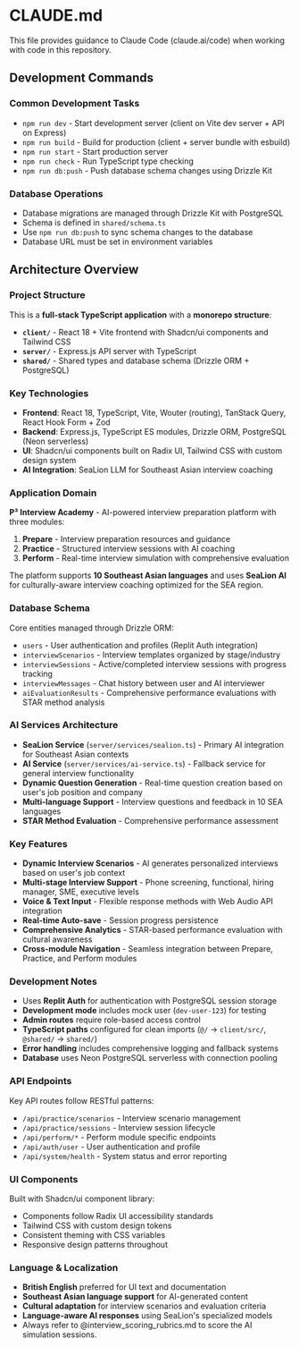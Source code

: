 # CLAUDE.md

This file provides guidance to Claude Code (claude.ai/code) when working with code in this repository.

## Development Commands

### Common Development Tasks
- `npm run dev` - Start development server (client on Vite dev server + API on Express)
- `npm run build` - Build for production (client + server bundle with esbuild)
- `npm run start` - Start production server
- `npm run check` - Run TypeScript type checking
- `npm run db:push` - Push database schema changes using Drizzle Kit

### Database Operations
- Database migrations are managed through Drizzle Kit with PostgreSQL
- Schema is defined in `shared/schema.ts`
- Use `npm run db:push` to sync schema changes to the database
- Database URL must be set in environment variables

## Architecture Overview

### Project Structure
This is a **full-stack TypeScript application** with a **monorepo structure**:

- **`client/`** - React 18 + Vite frontend with Shadcn/ui components and Tailwind CSS
- **`server/`** - Express.js API server with TypeScript
- **`shared/`** - Shared types and database schema (Drizzle ORM + PostgreSQL)

### Key Technologies
- **Frontend**: React 18, TypeScript, Vite, Wouter (routing), TanStack Query, React Hook Form + Zod
- **Backend**: Express.js, TypeScript ES modules, Drizzle ORM, PostgreSQL (Neon serverless)
- **UI**: Shadcn/ui components built on Radix UI, Tailwind CSS with custom design system
- **AI Integration**: SeaLion LLM for Southeast Asian interview coaching

### Application Domain
**P³ Interview Academy** - AI-powered interview preparation platform with three modules:
1. **Prepare** - Interview preparation resources and guidance
2. **Practice** - Structured interview sessions with AI coaching
3. **Perform** - Real-time interview simulation with comprehensive evaluation

The platform supports **10 Southeast Asian languages** and uses **SeaLion AI** for culturally-aware interview coaching optimized for the SEA region.

### Database Schema
Core entities managed through Drizzle ORM:
- `users` - User authentication and profiles (Replit Auth integration)
- `interviewScenarios` - Interview templates organized by stage/industry
- `interviewSessions` - Active/completed interview sessions with progress tracking
- `interviewMessages` - Chat history between user and AI interviewer
- `aiEvaluationResults` - Comprehensive performance evaluations with STAR method analysis

### AI Services Architecture
- **SeaLion Service** (`server/services/sealion.ts`) - Primary AI integration for Southeast Asian contexts
- **AI Service** (`server/services/ai-service.ts`) - Fallback service for general interview functionality
- **Dynamic Question Generation** - Real-time question creation based on user's job position and company
- **Multi-language Support** - Interview questions and feedback in 10 SEA languages
- **STAR Method Evaluation** - Comprehensive performance assessment

### Key Features
- **Dynamic Interview Scenarios** - AI generates personalized interviews based on user's job context
- **Multi-stage Interview Support** - Phone screening, functional, hiring manager, SME, executive levels
- **Voice & Text Input** - Flexible response methods with Web Audio API integration
- **Real-time Auto-save** - Session progress persistence
- **Comprehensive Analytics** - STAR-based performance evaluation with cultural awareness
- **Cross-module Navigation** - Seamless integration between Prepare, Practice, and Perform modules

### Development Notes
- Uses **Replit Auth** for authentication with PostgreSQL session storage
- **Development mode** includes mock user (`dev-user-123`) for testing
- **Admin routes** require role-based access control
- **TypeScript paths** configured for clean imports (`@/` → `client/src/`, `@shared/` → `shared/`)
- **Error handling** includes comprehensive logging and fallback systems
- **Database** uses Neon PostgreSQL serverless with connection pooling

### API Endpoints
Key API routes follow RESTful patterns:
- `/api/practice/scenarios` - Interview scenario management
- `/api/practice/sessions` - Interview session lifecycle
- `/api/perform/*` - Perform module specific endpoints
- `/api/auth/user` - User authentication and profile
- `/api/system/health` - System status and error reporting

### UI Components
Built with Shadcn/ui component library:
- Components follow Radix UI accessibility standards
- Tailwind CSS with custom design tokens
- Consistent theming with CSS variables
- Responsive design patterns throughout

### Language & Localization
- **British English** preferred for UI text and documentation
- **Southeast Asian language support** for AI-generated content
- **Cultural adaptation** for interview scenarios and evaluation criteria
- **Language-aware AI responses** using SeaLion's specialized models
- Always refer to @interview_scoring_rubrics.md to score the AI simulation sessions.